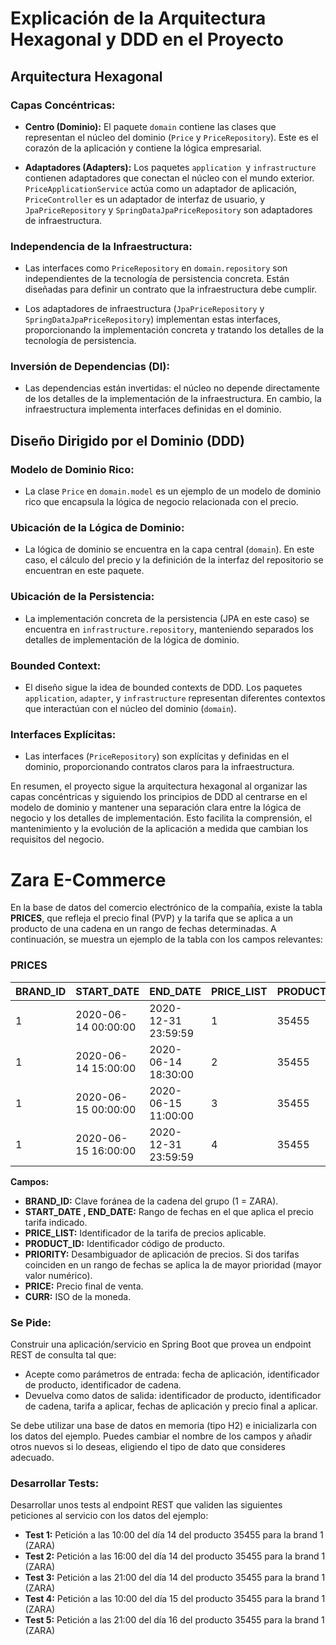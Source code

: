 # Explicación de la Arquitectura Hexagonal y DDD en el Proyecto

## Arquitectura Hexagonal

### Capas Concéntricas:

- **Centro (Dominio):** El paquete `domain` contiene las clases que representan el núcleo del dominio (`Price` y `PriceRepository`). Este es el corazón de la aplicación y contiene la lógica empresarial.

- **Adaptadores (Adapters):** Los paquetes `application `y `infrastructure` contienen adaptadores que conectan el núcleo con el mundo exterior. `PriceApplicationService` actúa como un adaptador de aplicación, `PriceController` es un adaptador de interfaz de usuario, y `JpaPriceRepository` y `SpringDataJpaPriceRepository` son adaptadores de infraestructura.

### Independencia de la Infraestructura:

- Las interfaces como `PriceRepository` en `domain.repository` son independientes de la tecnología de persistencia concreta. Están diseñadas para definir un contrato que la infraestructura debe cumplir.

- Los adaptadores de infraestructura (`JpaPriceRepository` y `SpringDataJpaPriceRepository`) implementan estas interfaces, proporcionando la implementación concreta y tratando los detalles de la tecnología de persistencia.

### Inversión de Dependencias (DI):

- Las dependencias están invertidas: el núcleo no depende directamente de los detalles de la implementación de la infraestructura. En cambio, la infraestructura implementa interfaces definidas en el dominio.

## Diseño Dirigido por el Dominio (DDD)

### Modelo de Dominio Rico:

- La clase `Price` en `domain.model` es un ejemplo de un modelo de dominio rico que encapsula la lógica de negocio relacionada con el precio.

### Ubicación de la Lógica de Dominio:

- La lógica de dominio se encuentra en la capa central (`domain`). En este caso, el cálculo del precio y la definición de la interfaz del repositorio se encuentran en este paquete.

### Ubicación de la Persistencia:

- La implementación concreta de la persistencia (JPA en este caso) se encuentra en `infrastructure.repository`, manteniendo separados los detalles de implementación de la lógica de dominio.

### Bounded Context:

- El diseño sigue la idea de bounded contexts de DDD. Los paquetes `application`, `adapter`, y `infrastructure` representan diferentes contextos que interactúan con el núcleo del dominio (`domain`).

### Interfaces Explícitas:

- Las interfaces (`PriceRepository`) son explícitas y definidas en el dominio, proporcionando contratos claros para la infraestructura.

En resumen, el proyecto sigue la arquitectura hexagonal al organizar las capas concéntricas y siguiendo los principios de DDD al centrarse en el modelo de dominio y mantener una separación clara entre la lógica de negocio y los detalles de implementación. Esto facilita la comprensión, el mantenimiento y la evolución de la aplicación a medida que cambian los requisitos del negocio.




# Zara E-Commerce

En la base de datos del comercio electrónico de la compañía, existe la tabla **PRICES**, que refleja el precio final (PVP) y la tarifa que se aplica a un producto de una cadena en un rango de fechas determinadas. A continuación, se muestra un ejemplo de la tabla con los campos relevantes:

### PRICES

| BRAND_ID | START_DATE               | END_DATE                 | PRICE_LIST | PRODUCT_ID | PRIORITY | PRICE | CURR |
|----------|--------------------------|--------------------------|------------|------------|----------|-------|------|
| 1        | 2020-06-14 00:00:00     | 2020-12-31 23:59:59     | 1          | 35455      | 0        | 35.50 | EUR  |
| 1        | 2020-06-14 15:00:00     | 2020-06-14 18:30:00     | 2          | 35455      | 1        | 25.45 | EUR  |
| 1        | 2020-06-15 00:00:00     | 2020-06-15 11:00:00     | 3          | 35455      | 1        | 30.50 | EUR  |
| 1        | 2020-06-15 16:00:00     | 2020-12-31 23:59:59     | 4          | 35455      | 1        | 38.95 | EUR  |

**Campos:**

- **BRAND_ID:** Clave foránea de la cadena del grupo (1 = ZARA).
- **START_DATE , END_DATE:** Rango de fechas en el que aplica el precio tarifa indicado.
- **PRICE_LIST:** Identificador de la tarifa de precios aplicable.
- **PRODUCT_ID:** Identificador código de producto.
- **PRIORITY:** Desambiguador de aplicación de precios. Si dos tarifas coinciden en un rango de fechas se aplica la de mayor prioridad (mayor valor numérico).
- **PRICE:** Precio final de venta.
- **CURR:** ISO de la moneda.

### Se Pide:

Construir una aplicación/servicio en Spring Boot que provea un endpoint REST de consulta tal que:

- Acepte como parámetros de entrada: fecha de aplicación, identificador de producto, identificador de cadena.
- Devuelva como datos de salida: identificador de producto, identificador de cadena, tarifa a aplicar, fechas de aplicación y precio final a aplicar.

Se debe utilizar una base de datos en memoria (tipo H2) e inicializarla con los datos del ejemplo. Puedes cambiar el nombre de los campos y añadir otros nuevos si lo deseas, eligiendo el tipo de dato que consideres adecuado.

### Desarrollar Tests:

Desarrollar unos tests al endpoint REST que validen las siguientes peticiones al servicio con los datos del ejemplo:

- **Test 1:** Petición a las 10:00 del día 14 del producto 35455 para la brand 1 (ZARA)
- **Test 2:** Petición a las 16:00 del día 14 del producto 35455 para la brand 1 (ZARA)
- **Test 3:** Petición a las 21:00 del día 14 del producto 35455 para la brand 1 (ZARA)
- **Test 4:** Petición a las 10:00 del día 15 del producto 35455 para la brand 1 (ZARA)
- **Test 5:** Petición a las 21:00 del día 16 del producto 35455 para la brand 1 (ZARA)
